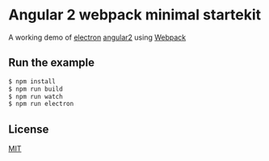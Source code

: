 # Angular 2 webpack minimal startekit

A working demo of [electron] [angular2] using [Webpack]

## Run the example

```bash
$ npm install
$ npm run build
$ npm run watch
$ npm run electron
```

## License

[MIT]

[Webpack]: http://webpack.github.io
[MIT]: http://markdalgleish.mit-license.org
[angular2]: http://angular.io
[electron]: http://electron.atom.io/

